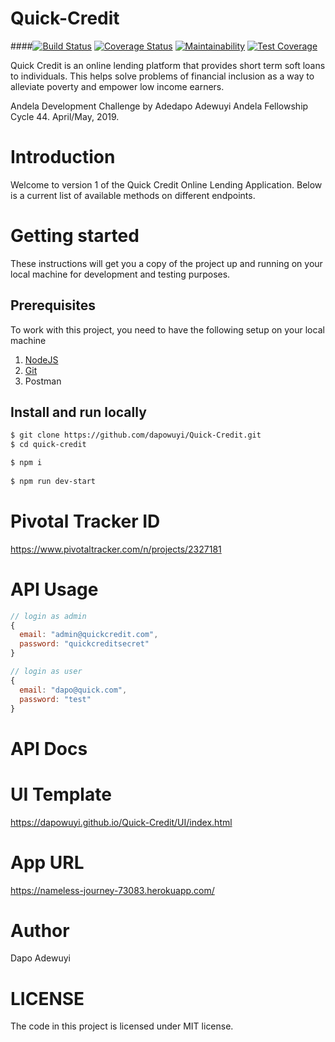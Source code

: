 # Quick-Credit
####[![Build Status](https://travis-ci.com/dapowuyi/Quick-Credit.svg?branch=develop)](https://travis-ci.com/dapowuyi/Quick-Credit) [![Coverage Status](https://coveralls.io/repos/github/dapowuyi/Quick-Credit/badge.svg?branch=develop)](https://coveralls.io/github/dapowuyi/Quick-Credit?branch=develop) [![Maintainability](https://api.codeclimate.com/v1/badges/023aa19f36dd3d3b30e1/maintainability)](https://codeclimate.com/github/dapowuyi/Quick-Credit/maintainability) [![Test Coverage](https://api.codeclimate.com/v1/badges/023aa19f36dd3d3b30e1/test_coverage)](https://codeclimate.com/github/dapowuyi/Quick-Credit/test_coverage)


Quick Credit is an online lending platform that provides short term soft loans to individuals. This helps solve problems of financial inclusion as a way to alleviate poverty and empower low income earners.

Andela Development Challenge by Adedapo Adewuyi Andela Fellowship Cycle 44. April/May, 2019. 

# Introduction

Welcome to version 1 of the Quick Credit Online Lending Application. Below is a current list of available methods on different endpoints.

# Getting started

These instructions will get you a copy of the project up and running on your local machine for development and testing purposes.

## Prerequisites

To work with this project, you need to have the following setup on your local machine

1. [NodeJS](https://nodejs.org)
2. [Git](https://git-scm.com/downloads)
3. Postman

## Install and run locally

```bash
$ git clone https://github.com/dapowuyi/Quick-Credit.git
$ cd quick-credit

$ npm i
 
$ npm run dev-start
```

# Pivotal Tracker ID

https://www.pivotaltracker.com/n/projects/2327181

# API Usage


```js
// login as admin
{
  email: "admin@quickcredit.com",
  password: "quickcreditsecret"
}

// login as user
{
  email: "dapo@quick.com",
  password: "test"
}
```

# API Docs

# UI Template
https://dapowuyi.github.io/Quick-Credit/UI/index.html
# App URL
https://nameless-journey-73083.herokuapp.com/
# Author
Dapo Adewuyi
# LICENSE
The code in this project is licensed under MIT license.



